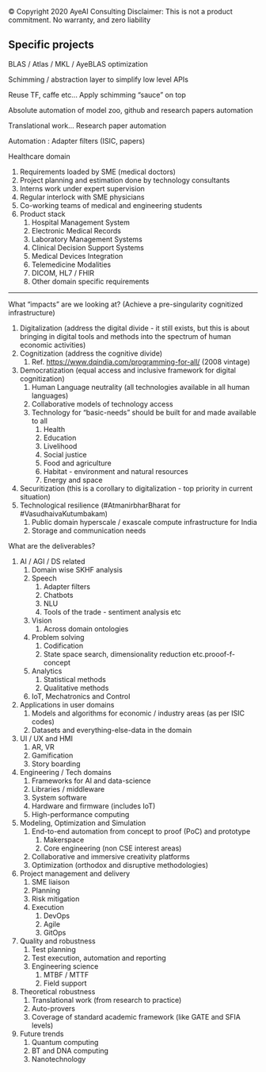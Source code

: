 ﻿© Copyright 2020 AyeAI Consulting
Disclaimer: This is not a product commitment. No warranty, and zero liability


Specific projects
------------------------------


BLAS / Atlas / MKL / AyeBLAS optimization


Schimming / abstraction layer to simplify low level APIs


Reuse TF, caffe etc... Apply schimming “sauce” on top


Absolute automation of model zoo, github and research papers automation


Translational work... Research paper automation


Automation : Adapter filters (ISIC, papers) 


Healthcare domain
1. Requirements loaded by SME (medical doctors)
2. Project planning and estimation done by technology consultants
3. Interns work under expert supervision
4. Regular interlock with SME physicians
5. Co-working teams of medical and engineering students
6. Product stack
   1. Hospital Management System
   2. Electronic Medical Records
   3. Laboratory Management Systems
   4. Clinical Decision Support Systems
   5. Medical Devices Integration
   6. Telemedicine Modalities
   7. DICOM, HL7 / FHIR
   8. Other domain specific requirements






----------------------------------------------------------------------
What “impacts” are we looking at? (Achieve a pre-singularity cognitized infrastructure)
1. Digitalization (address the digital divide - it still exists, but this is about bringing in digital tools and methods into the spectrum of human economic activities) 
2. Cognitization (address the cognitive divide)
   1. Ref. https://www.dqindia.com/programming-for-all/ (2008 vintage)
3. Democratization (equal access and inclusive framework for digital cognitization)
   1. Human Language neutrality (all technologies available in all human languages)
   2. Collaborative models of technology access
   3. Technology for “basic-needs” should be built for and made available to all
      1. Health
      2. Education
      3. Livelihood
      4. Social justice
      5. Food and agriculture
      6. Habitat - environment and natural resources
      7. Energy and space
4. Securitization (this is a corollary to digitalization - top priority in current situation)
5. Technological resilience (#AtmanirbharBharat for #VasudhaivaKutumbakam)
   1. Public domain hyperscale / exascale compute infrastructure for India
   2. Storage and communication needs


What are the deliverables?
1. AI / AGI / DS related
   1. Domain wise SKHF analysis
   2. Speech
      1. Adapter filters
      2. Chatbots
      3. NLU
      4. Tools of the trade - sentiment analysis etc
   3. Vision
      1. Across domain ontologies
   4. Problem solving
      1. Codification
      2. State space search, dimensionality reduction etc.prooof-f-concept
   5. Analytics
      1. Statistical methods
      2. Qualitative methods
   6. IoT, Mechatronics and Control
2. Applications in user domains
   1. Models and algorithms for economic / industry areas (as per ISIC codes)
   2. Datasets and everything-else-data in the domain
3. UI / UX and HMI
   1. AR, VR
   2. Gamification
   3. Story boarding
4. Engineering / Tech domains
   1. Frameworks for AI and data-science
   2. Libraries / middleware
   3. System software
   4. Hardware and firmware (includes IoT)
   5. High-performance computing
5. Modeling, Optimization and Simulation
   1. End-to-end automation from concept to proof (PoC) and prototype
      1. Makerspace
      2. Core engineering (non CSE interest areas)
   2. Collaborative and immersive creativity platforms
   3. Optimization (orthodox and disruptive methodologies)
6. Project management and delivery
   1. SME liaison
   2. Planning
   3. Risk mitigation
   4. Execution
      1. DevOps
      2. Agile
      3. GitOps
7. Quality and robustness
   1. Test planning
   2. Test execution, automation and reporting
   3. Engineering science
      1. MTBF / MTTF
      2. Field support
8. Theoretical robustness
   1. Translational work (from research to practice)
   2. Auto-provers
   3. Coverage of standard academic framework (like GATE and SFIA levels)
9. Future trends
   1. Quantum computing
   2. BT and DNA computing
   3. Nanotechnology
